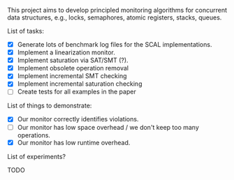 
This project aims to develop principled monitoring algorithms for concurrent
data structures, e.g., locks, semaphores, atomic registers, stacks, queues.

List of tasks:

- [x] Generate lots of benchmark log files for the SCAL implementations.
- [x] Implement a linearization monitor.
- [x] Implement saturation via SAT/SMT (?).
- [x] Implement obsolete operation removal
- [x] Implement incremental SMT checking
- [x] Implement incremental saturation checking
- [ ] Create tests for all examples in the paper

List of things to demonstrate:

- [x] Our monitor correctly identifies violations.
- [ ] Our monitor has low space overhead / we don't keep too many operations.
- [x] Our monitor has low runtime overhead.

List of experiments?

TODO
